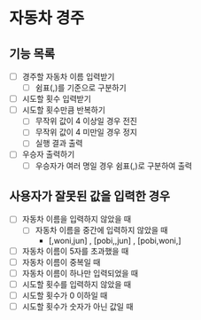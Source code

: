 # 자동차 경주

## 기능 목록

- [ ]  경주할 자동차 이름 입력받기
    - [ ]  쉼표(,)를 기준으로 구분하기
- [ ]  시도할 횟수 입력받기
- [ ]  시도할 횟수만큼 반복하기
    - [ ]  무작위 값이 4 이상일 경우 전진
    - [ ]  무작위 값이 4 미만일 경우 정지
    - [ ]  실행 결과 출력
- [ ]  우승자 출력하기
    - [ ]  우승자가 여러 명일 경우 쉼표(,)로 구분하여 출력

## 사용자가 잘못된 값을 입력한 경우

- [ ]  자동차 이름을 입력하지 않았을 때
    - [ ]  자동차 이름을 중간에 입력하지 않았을 때
        - [,woni,jun] , [pobi,,jun] , [pobi,woni,]
- [ ]  자동차 이름이 5자를 초과했을 때
- [ ]  자동차 이름이 중복일 때
- [ ]  자동차 이름이 하나만 입력되었을 때
- [ ]  시도할 횟수를 입력하지 않았을 때
- [ ]  시도할 횟수가 0 이하일 때
- [ ]  시도할 횟수가 숫자가 아닌 값일 때